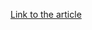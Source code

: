 [Link to the article](https://www.bleepingcomputer.com/news/microsoft/microsoft-365-outage-takes-down-office-web-apps-admin-center/)
